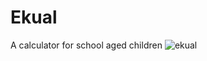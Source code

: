# Ekual
A calculator for school aged children
![ekual](https://cloud.githubusercontent.com/assets/21115762/20374072/f37b573e-ac43-11e6-8525-3bb36cdd4e30.gif)

